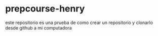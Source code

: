 # prepcourse-henry
este repositorio es una prueba de como crear un repositorio y clonarlo desde github a mi computadora